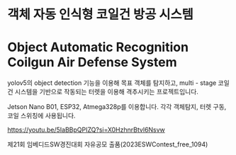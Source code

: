 # 객체 자동 인식형 코일건 방공 시스템
# Object Automatic Recognition Coilgun Air Defense System


yolov5의 object detection 기능을 이용해 목표 객체를 탐지하고, multi - stage 코일건 시스템을 기반으로 작동되는 터렛을 이용해 격추시키는 프로젝트입니다.

Jetson Nano B01, ESP32, Atmega328p를 이용합니다. 각각 객체탐지, 터렛 구동, 코일 스위칭에 사용됩니다.

https://youtu.be/5IaBBpQPIZQ?si=X0HzhnrBtvl6Nsvw

제21회 임베디드SW경진대회 자유공모 출품(2023ESWContest_free_1094)




